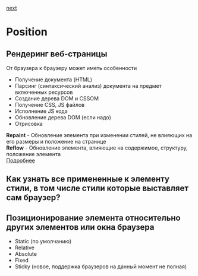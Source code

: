 <a href="02.md">next</a>

<h1>Position</h1>

<div>
<h2>
Рендеринг веб-страницы
</h2>
От браузера к браузеру может иметь особенности
<ul>
<li>
Получение документа (HTML)
</li>
<li>
Парсинг (синтаксический анализ) документа на предмет включенных ресурсов
</li>
<li>
Создание дерева DOM и CSSOM
</li>
<li>
Получение CSS, JS файлов
</li>
<li>
Исполнение JS кода
</li>
<li>
Обновление дерева DOM (если надо)
</li>
<li>
Отрисовка
</li>
</ul>
<div>
<strong>Repaint</strong> - Обновление элемента при изменении стилей, не влияющих на его размеры и положение на странице
</div>
<div>
<strong>Reflow</strong> - Обновление элемента, влияющие на содержимое, структуру, положение элемента
</div>
<a href="https://webo.in/articles/all/2009/31-rending-restyle-reflow-relayout/">Подробнее</a>
</div>

<h2>
Как узнать все примененные к элементу стили, в том числе стили которые выставляет сам браузер?
</h2>

<h2>
Позиционирование элемента относительно других элементов или окна браузера
</h2>

<ul>
<li>Static (по умолчанию)</li>
<li>Relative</li>
<li>Absolute</li>
<li>Fixed</li>
<li>Sticky (новое, поддержка браузеров на данный момент не полная)</li>
</ul>